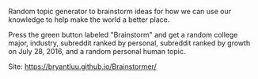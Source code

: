 Random topic generator to brainstorm ideas for how we can use our knowledge to help make the world a better place.

Press the green button labeled "Brainstorm" and get a random college major, industry,
subreddit ranked by personal, subreddit ranked by growth on July 28, 2016, and a random personal human topic.

Site: https://bryantluu.github.io/Brainstormer/
